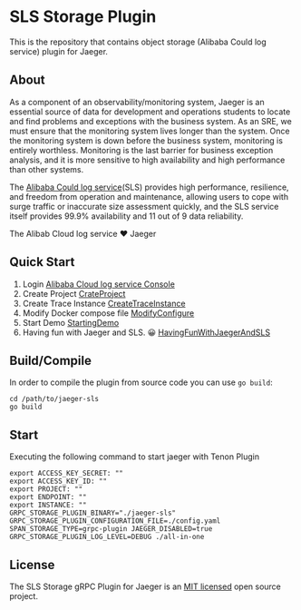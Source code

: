 # SLS Storage Plugin

This is the repository that contains object storage (Alibaba Could log service) plugin for Jaeger.

## About

As a component of an observability/monitoring system, Jaeger is an essential source of data for development and
operations students to locate and find problems and exceptions with the business system. As an SRE, we must ensure that
the monitoring system lives longer than the system. Once the monitoring system is down before the business system,
monitoring is entirely worthless. Monitoring is the last barrier for business exception analysis, and it is more
sensitive to high availability and high performance than other systems.

The [Alibaba Could log service](https://www.alibabacloud.com/product/log-service)(SLS) provides high performance,
resilience, and freedom from operation and maintenance, allowing users to cope with surge traffic or inaccurate size
assessment quickly, and the SLS service itself provides 99.9% availability and 11 out of 9 data reliability.

The Alibab Cloud log service  :heart:  Jaeger

## Quick Start

1. Login [Alibaba Cloud log service Console](https://sls.console.aliyun.com/lognext/profile)
2. Create Project
   [CrateProject](./images/create_project.gif)
3. Create Trace Instance
   [CreateTraceInstance](./images/create_trace_instance.gif)
4. Modify Docker compose file
   [ModifyConfigure](./images/modify_configure.gif)
5. Start Demo
   [StartingDemo](./images/start_demos.gif)
6. Having fun with Jaeger and SLS.    :grinning:
   [HavingFunWithJaegerAndSLS](./images/havingfun.gif)

## Build/Compile

In order to compile the plugin from source code you can use `go build`:

```shell
cd /path/to/jaeger-sls
go build
```

## Start

Executing the following command to start jaeger with Tenon Plugin
```shell
export ACCESS_KEY_SECRET: ""
export ACCESS_KEY_ID: ""
export PROJECT: ""
export ENDPOINT: ""
export INSTANCE: ""
GRPC_STORAGE_PLUGIN_BINARY="./jaeger-sls" GRPC_STORAGE_PLUGIN_CONFIGURATION_FILE=./config.yaml SPAN_STORAGE_TYPE=grpc-plugin JAEGER_DISABLED=true GRPC_STORAGE_PLUGIN_LOG_LEVEL=DEBUG ./all-in-one
```

## License

The SLS Storage gRPC Plugin for Jaeger is an [MIT licensed](LICENSE) open source project.
